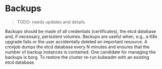 # Backups

> TODO: needs updates and details

Backups should be made of all credentials (certificates), the etcd database and, if necessary, persistent volumes. Backups are useful when, e.g., a K8s upgrade fails or the user accidentally deleted an important resource. A cronjob dumps the etcd database every N minutes and ensures that the number of backup instances is contained. One candidate for managing the backups is borg. To restore the cluster re-run kubeadm with an existing etcd database.
